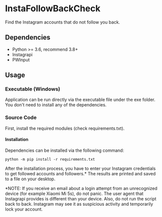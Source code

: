 # InstaFollowBackCheck
Find the Instagram accounts that do not follow you back.

## Dependencies
* Python >= 3.6, recommend 3.8+
* Instagrapi
* PWInput

## Usage

### Executable (Windows)
Application can be run directly via the executable file under the exe folder. You don't need to install any of the dependencies.

### Source Code
First, install the required modules (check requirements.txt).

#### Installation
Dependencies can be installed via the following command:
```
python -m pip install -r requirements.txt
```

After the installation process, you have to enter your Instagram credentials to get followed accounts and followers.* The results are printed and saved to a file on your desktop.

*NOTE: If you receive an email about a login attempt from an unrecognized device (for example Xiaomi Mi 5s), do not panic. The user agent that Instagrapi provides is different than your device. Also, do not run the script back to back. Instagram may see it as suspicious activity and temporarily lock your account.
